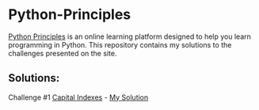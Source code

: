 # Python-Principles
[Python Principles](https://pythonprinciples.com/) is an online learning platform designed to help you learn programming in Python. This repository contains my solutions to the challenges presented on the site.

## Solutions:
Challenge #1 [Capital Indexes](https://pythonprinciples.com/challenges/Capital-indexes) - [My Solution](./Capital%20Indexes/capital_indexes.py)
